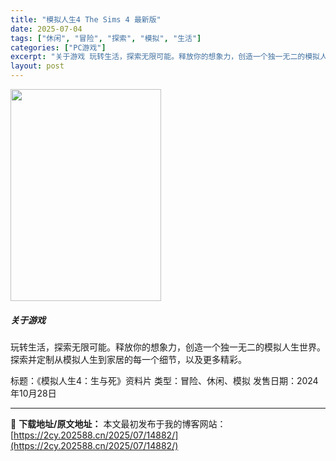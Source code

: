 ```yaml
---
title: "模拟人生4 The Sims 4 最新版"
date: 2025-07-04
tags: ["休闲", "冒险", "探索", "模拟", "生活"]
categories: ["PC游戏"]
excerpt: "关于游戏 玩转生活，探索无限可能。释放你的想象力，创造一个独一无二的模拟人生世界。探索并定制从模拟人生到家居的每一个细节，以及更多精彩。 标题：《模拟人生4：生与死》资料片 类型：冒险、休闲、模拟 发售日期：2024年10月28日"
layout: post
---
```


<img class="aligncenter size-full wp-image-14866" src="https://2cy.202588.cn/wp-content/uploads/2025/07/2025070408014993.webp" alt="" width="241" height="339" />
<h5>关于游戏</h5>
玩转生活，探索无限可能。释放你的想象力，创造一个独一无二的模拟人生世界。探索并定制从模拟人生到家居的每一个细节，以及更多精彩。

标题：《模拟人生4：生与死》资料片
类型：冒险、休闲、模拟
发售日期：2024年10月28日

---
📖 **下载地址/原文地址：** 本文最初发布于我的博客网站：[https://2cy.202588.cn/2025/07/14882/](https://2cy.202588.cn/2025/07/14882/)

